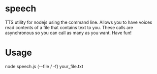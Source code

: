 speech
======

TTS utility for nodejs using the command line. Allows you to have voices read contents of a file that contains text to you. These calls are asynchronous so you can call as many as you want. Have fun!

Usage
======

node speech.js (--file / -f) your_file.txt
